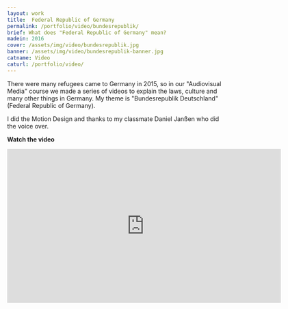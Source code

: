 ```yaml
---
layout: work
title:  Federal Republic of Germany
permalink: /portfolio/video/bundesrepublik/
brief: What does "Federal Republic of Germany" mean?
madein: 2016
cover: /assets/img/video/bundesrepublik.jpg
banner: /assets/img/video/bundesrepublik-banner.jpg
catname: Video
caturl: /portfolio/video/
---
```


There were many refugees came to Germany in 2015, so in our "Audiovisual Media" course we made a series of videos to explain the laws, culture and many other things in Germany. My theme is "Bundesrepublik Deutschland" (Federal Republic of Germany).

I did the Motion Design and thanks to my classmate Daniel Janßen who did the voice over.

**Watch the video**
<div class="video-wrapper">
  <iframe src="https://player.vimeo.com/video/211209193?title=0&byline=0&portrait=0" width="640" height="360" frameborder="0" webkitallowfullscreen mozallowfullscreen allowfullscreen></iframe>
</div>
